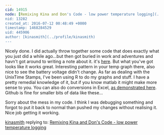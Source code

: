 ```yaml
---
cid: 14915
node: [Remixing Kina and Don's Code - low power temperature logging](../notes/pdhixenbaugh/07-11-2016/remixing-kina-and-don-s-code-low-power-temperature-logging)
nid: 13282
created_at: 2016-07-12 00:48:49 +0000
timestamp: 1468284529
uid: 445906
author: [kinasmith](../profile/kinasmith)
---
```


Nicely done. I did actually throw together some code that does exactly what you just did a while ago...but then got buried in work and adventures and havn't got around to writing a note about it. 
it's [here](https://github.com/kinasmith/publicLab/tree/master/Riffle/Simple_Temp_Logger_LowPwr). But what you've got looks like it works great. Interesting pattern in your temp graph there, also nice to see the battery voltage didn't change. 
As far as dealing with the UnixTime Stamps, I've been using R to do my graphs and stuff. I have a pretty remedial knowledge of it, but if you know matlab it might make more sense to you. You can also do conversions in Excel, [as demonstrated here](https://www.berezniker.com/content/pages/office/excel-convert-unix-time-excel-time). 
Github is fine for smaller bits of data like these...

Sorry about the mess in my code. I think I was debugging something and forgot to put it back to normal than pushed my changes without realising it. Nice job getting it working. 

[kinasmith](../profile/kinasmith) replying to: [Remixing Kina and Don's Code - low power temperature logging](../notes/pdhixenbaugh/07-11-2016/remixing-kina-and-don-s-code-low-power-temperature-logging)

